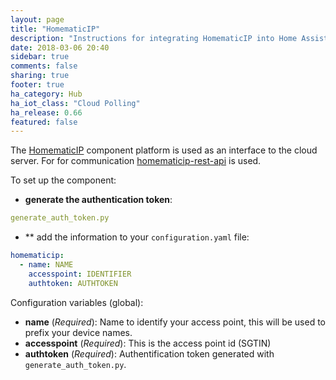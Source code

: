 ```yaml
---
layout: page
title: "HomematicIP"
description: "Instructions for integrating HomematicIP into Home Assistant."
date: 2018-03-06 20:40
sidebar: true
comments: false
sharing: true
footer: true
ha_category: Hub
ha_iot_class: "Cloud Polling"
ha_release: 0.66
featured: false
---
```


The [HomematicIP](http://www.homematicip.com/) component platform is used as an interface to the cloud server.
For for communication [homematicip-rest-api](https://github.com/coreGreenberet/homematicip-rest-api) is used.

To set up the component:

- **generate the authentication token**:
```yaml
generate_auth_token.py
```

- ** add the information to your `configuration.yaml` file:

```yaml
homematicip:
  - name: NAME
    accesspoint: IDENTIFIER
    authtoken: AUTHTOKEN
```

Configuration variables (global):

- **name** (*Required*): Name to identify your access point, this will be
  used to prefix your device names.
- **accesspoint** (*Required*): This is the access point id (SGTIN)
- **authtoken** (*Required*): Authentification token generated with
`generate_auth_token.py`.

